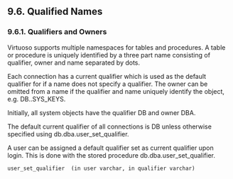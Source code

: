 <div>

<div>

<div>

<div>

## 9.6. Qualified Names

</div>

</div>

</div>

<div>

<div>

<div>

<div>

### 9.6.1. Qualifiers and Owners

</div>

</div>

</div>

Virtuoso supports multiple namespaces for tables and procedures. A table
or procedure is uniquely identified by a three part name consisting of
qualifier, owner and name separated by dots.

Each connection has a current qualifier which is used as the default
qualifier for if a name does not specify a qualifier. The owner can be
omitted from a name if the qualifier and name uniquely identify the
object, e.g. DB..SYS_KEYS.

Initially, all system objects have the qualifier DB and owner DBA.

The default current qualifier of all connections is DB unless otherwise
specified using db.dba.user_set_qualifier.

A user can be assigned a default qualifier set as current qualifier upon
login. This is done with the stored procedure db.dba.user_set_qualifier.

``` screen
user_set_qualifier  (in user varchar, in qualifier varchar)
```

</div>

</div>

